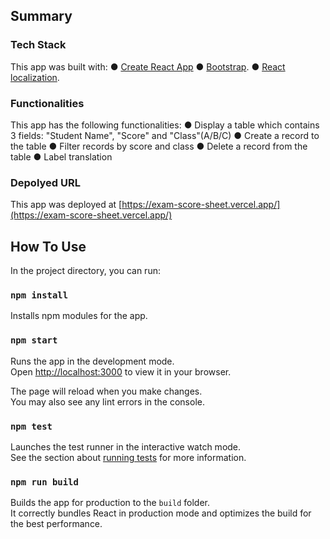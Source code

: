 ## Summary

### Tech Stack

This app was built with:
●	[Create React App](https://github.com/facebook/create-react-app)
●	[Bootstrap](https://getbootstrap.com/).
●	[React localization](https://www.npmjs.com/package/react-localization).

### Functionalities

This app has the following functionalities:
●	Display a table which contains 3 fields: "Student Name", "Score" and "Class"(A/B/C)
●	Create a record to the table
●	Filter records by score and class
●	Delete a record from the table
●	Label translation

### Depolyed URL

This app was deployed at [https://exam-score-sheet.vercel.app/](https://exam-score-sheet.vercel.app/)

## How To Use

In the project directory, you can run:

### `npm install`

Installs npm modules for the app.

### `npm start`

Runs the app in the development mode.\
Open [http://localhost:3000](http://localhost:3000) to view it in your browser.

The page will reload when you make changes.\
You may also see any lint errors in the console.

### `npm test`

Launches the test runner in the interactive watch mode.\
See the section about [running tests](https://facebook.github.io/create-react-app/docs/running-tests) for more information.

### `npm run build`

Builds the app for production to the `build` folder.\
It correctly bundles React in production mode and optimizes the build for the best performance.
